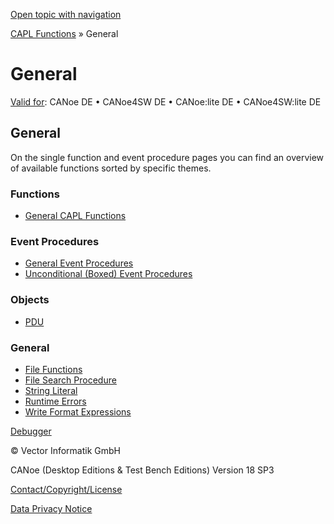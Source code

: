 [Open topic with navigation](../../../../CANoeDEFamily.htm#Topics/CAPLFunctions/Other/CAPLGeneralStartPage.md)

[CAPL Functions](../CAPLfunctions.md) » General

# General

[Valid for](../../Shared/FeatureAvailability.md):  CANoe DE • CANoe4SW DE • CANoe:lite DE • CANoe4SW:lite DE

## General

On the single function and event procedure pages you can find an overview of available functions sorted by specific themes.

### Functions

- [General CAPL Functions](CAPLfunctionsGeneralOverview.md)

### Event Procedures

- [General Event Procedures](CAPLfunctionsEventProceduresOverview.md)
- [Unconditional (Boxed) Event Procedures](CAPLfunctionsBoxedEventProceduresOverview.md)

### Objects

- [PDU](Objects/CAPLfunctionPDU.md)

### General

- [File Functions](CAPLfunctionsFileFunctions.md)
- [File Search Procedure](CAPLfunctionsFileSearchProcedure.md)
- [String Literal](CAPLfunctionsStringLiteral.md)
- [Runtime Errors](CAPLfunctionsRuntimeError.md)
- [Write Format Expressions](CAPLFunctionsWriteFormatExpressions.md)

[Debugger](../../CANoeCANalyzer/Debugger/Debugger.md)

© Vector Informatik GmbH

CANoe (Desktop Editions & Test Bench Editions) Version 18 SP3

[Contact/Copyright/License](../../Shared/ContactCopyrightLicense.md)

[Data Privacy Notice](https://www.vector.com/int/en/company/get-info/privacy-policy/)
